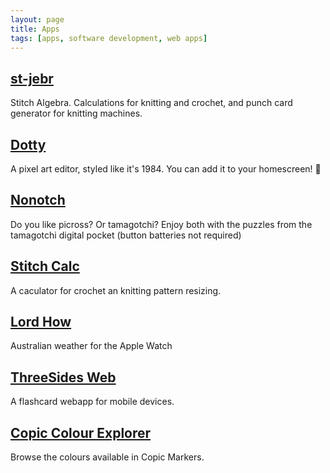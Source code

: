 ```yaml
---
layout: page
title: Apps
tags: [apps, software development, web apps]
---
```


## [st-jebr](https://cathywise.net/st-jebr/)

Stitch Algebra. Calculations for knitting and crochet, and punch card generator for knitting machines.

## [Dotty](/projects/dotty)

A pixel art editor, styled like it's 1984. You can add it to your homescreen! 💖

## [Nonotch](/nonotch)

Do you like picross? Or tamagotchi? Enjoy both with the puzzles from the tamagotchi digital pocket (button batteries not required)

## [Stitch Calc](/projects/stitch-calc)

A caculator for crochet an knitting pattern resizing.

## [Lord How](/apps/lord-how/)

Australian weather for the Apple Watch

## [ThreeSides Web](https://cathywise.net/ThreeSides)

A flashcard webapp for mobile devices.

## [Copic Colour Explorer](https://cathywise.net/copic-colour-explorer/)

Browse the colours available in Copic Markers.
